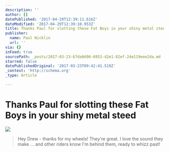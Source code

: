 ```yaml
---
description: ''
author: []
datePublished: '2017-04-29T12:39:11.616Z'
dateModified: '2017-04-29T12:39:10.953Z'
title: Thanks Paul for slotting these Fat Boys in your shiny metal steed
publisher:
  name: Paul Nicklin
  url: ''
via: {}
inFeed: true
sourcePath: _posts/2017-03-23-67da0d96-6953-42e1-82ef-24e119eee2da.md
starred: false
datePublishedOriginal: '2017-03-23T09:42:41.519Z'
_context: 'http://schema.org'
_type: Article

---
```

# Thanks Paul for slotting these Fat Boys in your shiny metal steed
![](https://the-grid-user-content.s3-us-west-2.amazonaws.com/95fcf6de-477c-43c8-b26d-0d23878e7fed.jpg)

> Hey Drew - thanks for my wheels! They're great. I love the sound they make ... and other riders know I'm behind them, ready to whizz past!